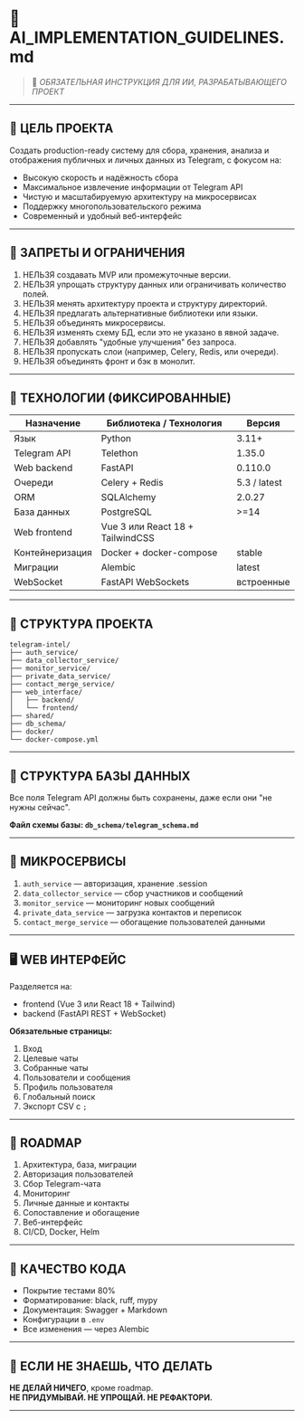 # 🧠 AI_IMPLEMENTATION_GUIDELINES.md

> 📌 _ОБЯЗАТЕЛЬНАЯ ИНСТРУКЦИЯ ДЛЯ ИИ, РАЗРАБАТЫВАЮЩЕГО ПРОЕКТ_

---

## 🎯 ЦЕЛЬ ПРОЕКТА

Создать production-ready систему для сбора, хранения, анализа и отображения публичных и личных данных из Telegram, с фокусом на:

- Высокую скорость и надёжность сбора
- Максимальное извлечение информации от Telegram API
- Чистую и масштабируемую архитектуру на микросервисах
- Поддержку многопользовательского режима
- Современный и удобный веб-интерфейс

---

## 🚫 ЗАПРЕТЫ И ОГРАНИЧЕНИЯ

1. НЕЛЬЗЯ создавать MVP или промежуточные версии.
2. НЕЛЬЗЯ упрощать структуру данных или ограничивать количество полей.
3. НЕЛЬЗЯ менять архитектуру проекта и структуру директорий.
4. НЕЛЬЗЯ предлагать альтернативные библиотеки или языки.
5. НЕЛЬЗЯ объединять микросервисы.
6. НЕЛЬЗЯ изменять схему БД, если это не указано в явной задаче.
7. НЕЛЬЗЯ добавлять "удобные улучшения" без запроса.
8. НЕЛЬЗЯ пропускать слои (например, Celery, Redis, или очереди).
9. НЕЛЬЗЯ объединять фронт и бэк в монолит.

---

## 🧱 ТЕХНОЛОГИИ (ФИКСИРОВАННЫЕ)

| Назначение         | Библиотека / Технология     | Версия       |
|--------------------|-----------------------------|--------------|
| Язык               | Python                      | 3.11+        |
| Telegram API       | Telethon                    | 1.35.0       |
| Web backend        | FastAPI                     | 0.110.0      |
| Очереди            | Celery + Redis              | 5.3 / latest |
| ORM                | SQLAlchemy                  | 2.0.27       |
| База данных        | PostgreSQL                  | >=14         |
| Web frontend       | Vue 3 или React 18 + TailwindCSS |         |
| Контейнеризация    | Docker + docker-compose     | stable       |
| Миграции           | Alembic                     | latest       |
| WebSocket          | FastAPI WebSockets          | встроенные   |

---

## 🧩 СТРУКТУРА ПРОЕКТА

```
telegram-intel/
├── auth_service/
├── data_collector_service/
├── monitor_service/
├── private_data_service/
├── contact_merge_service/
├── web_interface/
│   ├── backend/
│   └── frontend/
├── shared/
├── db_schema/
├── docker/
└── docker-compose.yml
```

---

## 📁 СТРУКТУРА БАЗЫ ДАННЫХ

Все поля Telegram API должны быть сохранены, даже если они "не нужны сейчас".

**Файл схемы базы: `db_schema/telegram_schema.md`**

---

## 🧮 МИКРОСЕРВИСЫ

1. `auth_service` — авторизация, хранение .session
2. `data_collector_service` — сбор участников и сообщений
3. `monitor_service` — мониторинг новых сообщений
4. `private_data_service` — загрузка контактов и переписок
5. `contact_merge_service` — обогащение пользователей данными

---

## 🖥️ WEB ИНТЕРФЕЙС

Разделяется на:
- frontend (Vue 3 или React 18 + Tailwind)
- backend (FastAPI REST + WebSocket)

**Обязательные страницы:**
1. Вход
2. Целевые чаты
3. Собранные чаты
4. Пользователи и сообщения
5. Профиль пользователя
6. Глобальный поиск
7. Экспорт CSV с `;`

---

## 📅 ROADMAP

1. Архитектура, база, миграции
2. Авторизация пользователей
3. Сбор Telegram-чата
4. Мониторинг
5. Личные данные и контакты
6. Сопоставление и обогащение
7. Веб-интерфейс
8. CI/CD, Docker, Helm

---

## 🧪 КАЧЕСТВО КОДА

- Покрытие тестами 80%
- Форматирование: black, ruff, mypy
- Документация: Swagger + Markdown
- Конфигурации в `.env`
- Все изменения — через Alembic

---

## 🔁 ЕСЛИ НЕ ЗНАЕШЬ, ЧТО ДЕЛАТЬ

**НЕ ДЕЛАЙ НИЧЕГО**, кроме roadmap.  
**НЕ ПРИДУМЫВАЙ. НЕ УПРОЩАЙ. НЕ РЕФАКТОРИ.**

---